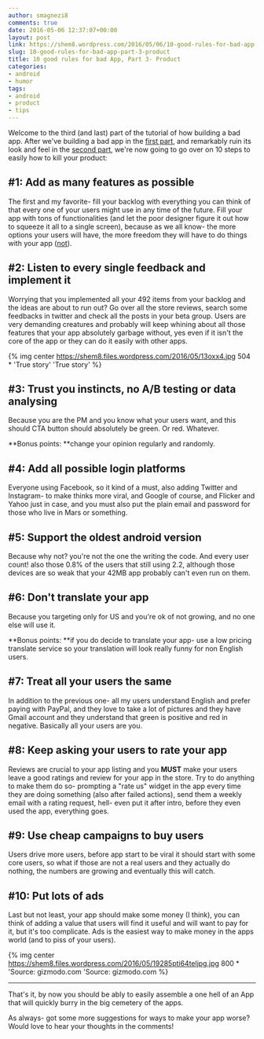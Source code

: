 ```yaml
---
author: smagnezi8
comments: true
date: 2016-05-06 12:37:07+00:00
layout: post
link: https://shem8.wordpress.com/2016/05/06/10-good-rules-for-bad-app-part-3-product/
slug: 10-good-rules-for-bad-app-part-3-product
title: 10 good rules for bad App, Part 3- Product
categories:
- android
- humor
tags:
- android
- product
- tips
---
```


Welcome to the third (and last) part of the tutorial of how building a bad app. After we've building a bad app in the [first part](http://shem8.github.com/blog/2016/03/31/10-good-rules-for-bad-app-part-1-technical/), and remarkably ruin its look and feel in the [second part](http://shem8.github.com/blog/2016/04/17/10-good-rules-for-bad-app-part-2-uxui/), we're now going to go over on 10 steps to easily how to kill your product:
<!--more-->

## #1: Add as many features as possible


The first and my favorite- fill your backlog with everything you can think of that every one of your users might use in any time of the future. Fill your app with tons of functionalities (and let the poor designer figure it out how to squeeze it all to a single screen), because as we all know- the more options your users will have, the more freedom they will have to do things with your app ([not](https://www.ted.com/talks/barry_schwartz_on_the_paradox_of_choice?language=en)).


## #2: Listen to every single feedback and implement it


Worrying that you implemented all your 492 items from your backlog and the ideas are about to run out? Go over all the store reviews, search some feedbacks in twitter and check all the posts in your beta group. Users are very demanding creatures and probably will keep whining about all those features that your app absolutely garbage without, yes even if it isn't the core of the app or they can do it easily with other apps.


{% img center https://shem8.files.wordpress.com/2016/05/13oxx4.jpg 504 * 'True story' 'True story' %}


## #3: Trust you instincts, no A/B testing or data analysing


Because you are the PM and you know what your users want, and this should CTA button should absolutely be green. Or red. Whatever.

**Bonus points: **change your opinion regularly and randomly.


## #4: Add all possible login platforms


Everyone using Facebook, so it kind of a must, also adding Twitter and Instagram- to make thinks more viral, and Google of course, and Flicker and Yahoo just in case, and you must also put the plain email and password for those who live in Mars or something.


## #5: Support the oldest android version


Because why not? you're not the one the writing the code. And every user count! also those 0.8% of the users that still using 2.2, although those devices are so weak that your 42MB app probably can't even run on them.


## #6: Don't translate your app


Because you targeting only for US and you're ok of not growing, and no one else will use it.

**Bonus points: **if you do decide to translate your app- use a low pricing translate service so your translation will look really funny for non English users.


## #7: Treat all your users the same


In addition to the previous one- all my users understand English and prefer paying with PayPal, and they love to take a lot of pictures and they have Gmail account and they understand that green is positive and red in negative. Basically all your users are you.


## #8: Keep asking your users to rate your app


Reviews are crucial to your app listing and you **MUST** make your users leave a good ratings and review for your app in the store. Try to do anything to make them do so- prompting a "rate us" widget in the app every time they are doing something (also after failed actions), send them a weekly email with a rating request, hell- even put it after intro, before they even used the app, everything goes.


## #9: Use cheap campaigns to buy users


Users drive more users, before app start to be viral it should start with some core users, so what if those are not a real users and they actually do nothing, the numbers are growing and eventually this will catch.


## #10: Put lots of ads


Last but not least, your app should make some money (I think), you can think of adding a value that users will find it useful and will want to pay for it, but it's too complicate. Ads is the easiest way to make money in the apps world (and to piss of your users).

{% img center https://shem8.files.wordpress.com/2016/05/19285pti64teljpg.jpg 800 * 'Source: gizmodo.com 'Source: gizmodo.com %}

***

That's it, by now you should be ably to easily assemble a one hell of an App that will quickly burry in the big cemetery of the apps.

As always- got some more suggestions for ways to make your app worse? Would love to hear your thoughts in the comments!
